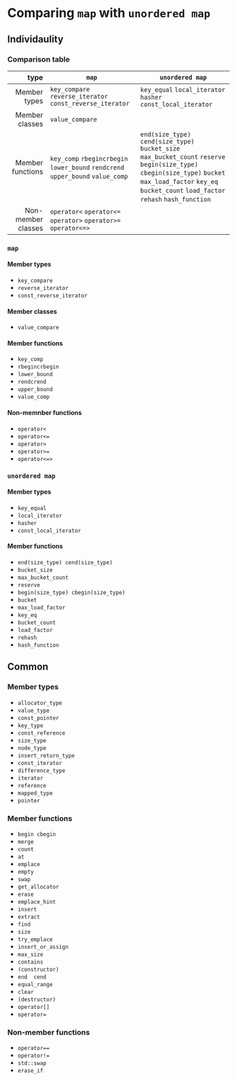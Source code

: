 # Comparing `map` with `unordered map`

## Individaulity

### Comparison table

type | `map` | `unordered map`
--: | --- | ---
Member types | `key_compare` `reverse_iterator` `const_reverse_iterator` | `key_equal` `local_iterator` `hasher` `const_local_iterator` 
Member classes | `value_compare` | 
Member functions | `key_comp` `rbegincrbegin` `lower_bound` `rendcrend` `upper_bound` `value_comp` | `end(size_type) cend(size_type)` `bucket_size` `max_bucket_count` `reserve` `begin(size_type) cbegin(size_type)` `bucket` `max_load_factor` `key_eq` `bucket_count` `load_factor` `rehash` `hash_function` 
Non-member classes | `operator<` `operator<=` `operator>` `operator>=` `operator<=>` | 

### `map`

#### Member types

- `key_compare`
- `reverse_iterator`
- `const_reverse_iterator`

#### Member classes

- `value_compare`

#### Member functions

- `key_comp`
- `rbegincrbegin`
- `lower_bound`
- `rendcrend`
- `upper_bound`
- `value_comp`

#### Non-memnber functions

- `operator<`
- `operator<=`
- `operator>`
- `operator>=`
- `operator<=>`

### `unordered map`

#### Member types

- `key_equal`
- `local_iterator`
- `hasher`
- `const_local_iterator`

#### Member functions

- `end(size_type) cend(size_type)`
- `bucket_size`
- `max_bucket_count`
- `reserve`
- `begin(size_type) cbegin(size_type)`
- `bucket`
- `max_load_factor`
- `key_eq`
- `bucket_count`
- `load_factor`
- `rehash`
- `hash_function`

## Common

### Member types

- `allocator_type`
- `value_type`
- `const_pointer`
- `key_type`
- `const_reference`
- `size_type`
- `node_type`
- `insert_return_type`
- `const_iterator`
- `difference_type`
- `iterator`
- `reference`
- `mapped_type`
- `pointer`

### Member functions

- `begin cbegin`
- `merge`
- `count`
- `at`
- `emplace`
- `empty`
- `swap`
- `get_allocator`
- `erase`
- `emplace_hint`
- `insert`
- `extract`
- `find`
- `size`
- `try_emplace`
- `insert_or_assign`
- `max_size`
- `contains`
- `(constructor)`
- `end  cend`
- `equal_range`
- `clear`
- `(destructor)`
- `operator[]`
- `operator=`

### Non-member functions

- `operator==`
- `operator!=`
- `std::swap`
- `erase_if`
